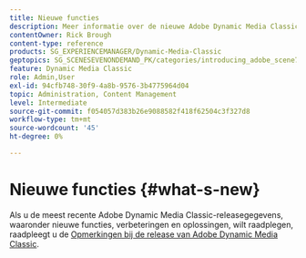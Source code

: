 ```yaml
---
title: Nieuwe functies
description: Meer informatie over de nieuwe Adobe Dynamic Media Classic vindt u in de opmerkingen bij de huidige release.
contentOwner: Rick Brough
content-type: reference
products: SG_EXPERIENCEMANAGER/Dynamic-Media-Classic
geptopics: SG_SCENESEVENONDEMAND_PK/categories/introducing_adobe_scene7
feature: Dynamic Media Classic
role: Admin,User
exl-id: 94cfb748-30f9-4a8b-9576-3b4775964d04
topic: Administration, Content Management
level: Intermediate
source-git-commit: f054057d383b26e9088582f418f62504c3f327d8
workflow-type: tm+mt
source-wordcount: '45'
ht-degree: 0%

---
```


# Nieuwe functies {#what-s-new}

Als u de meest recente Adobe Dynamic Media Classic-releasegegevens, waaronder nieuwe functies, verbeteringen en oplossingen, wilt raadplegen, raadpleegt u de [Opmerkingen bij de release van Adobe Dynamic Media Classic](https://experienceleague.adobe.com/nl/docs/dynamic-media-developer-resources/release-notes/s7rn2017).
